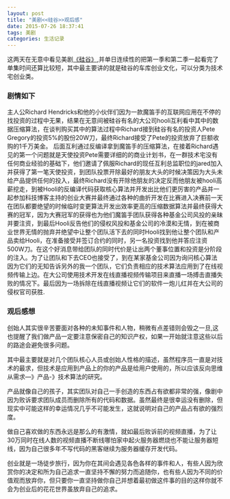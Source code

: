 ```yaml
---
layout: post
title: "美剧<<硅谷>>观后感"
date: 2015-07-26 18:37:41
tags: 美剧
categories: 生活记录
---
```

这两天在无意中看见美剧[《硅谷》](http://movie.douban.com/subject/20644938/),并单日连续性的把第一季和第二季一起看完了单集时间还算比较短，其中最主要讲的就是硅谷的车库创业文化，可以分类为技术宅创业类。

<!--more-->
### 剧情如下
主人公Richard Hendricks和他的小伙伴们因为一款魔笛手的互联网应用在不停的找投资的过程中无果，结果在无意间被硅谷有名的大公司hooli互利看中其中的数据压缩算法，在谈判购买其中的算法过程中Richard接到硅谷有名的投资人Pete Gregory的投资5%的股份20W刀，最终Richard接受了Pete的投资放弃了巨额收购的1千万美金。
后面互利通过反编译拿到魔笛手的压缩算法，在接着Richard遇见的第一个问题就是天使投资Pete需要详细的的商业计划书，在一群技术宅没有任何商业经验的基础下，他们邀请了佩服Richard的现任互利总监职位的jared加入并获得了第一笔天使投资，到团队投票开除最好的朋友大头的时候决策因为大头未给产品提供任何的投入，最终Richard没有开除他朋友的决定反而他朋友被hooli高薪挖走，到被Hooli的反编译代码获取核心算法并开发出比他们更厉害的产品并一起参加科技博客主持的创业大赛并最终通过各种的曲折开发在比赛进入决赛前一天在团队都要绝望的时候临时变更算法开发出效率更高的压缩数据算法并最终获得大赛的冠军，因为大赛冠军的获得也为他们魔笛手团队获得各种基金公司风投的亲昧并要注资，到最后Hooli反告他们的侵权风投和基金公司的冷漠和无情，到在被商业世界无情的抛弃并绝望中让整个团队活下去的同时Hooli找到他让整个团队和产品卖给Hooli，在准备接受并签订合约的同时，另一名投资找到他并答应注资500W刀。在这个好消息带给团队的同时代价是让出两个董事位置和投资是分阶段的注入。为了让团队和下去CEO也接受了，到在某家基金公司因为询问核心算法因为它们的无知告诉另外的我一个团队，它们负责相应的技术算法应用到了在线视频传输上边。在大公司使用技术开发在线直播视频传输项目来直播一场搏击直播失败的情况下。最后因为一场拆除在线直播视频让它们的软件一炮儿红并在大公司的侵权官司获胜.

### 观后感想

创始人其实很辛苦要面对各种的未知事件和人物，稍微有点差错则会毁之一旦,这也提醒了我们做产品一定要注意保密自己的知识产权，如果一开始就注意这些以后的路途会避免很多问题。

其中最主要就是对几个团队核心人员或创始人性格的描述，虽然程序员一直是对技术的最求，但技术是应用到产品上的你的产品是给用户使用的，所以应该反向思维从需求—》产品-》技术算法的研究。

产品就像自己的孩子，其实团队对自己一手创造的东西占有欲都非常的强，像剧中因为败诉要求团队成员而删除所有的代码和数据。虽然最终是很幸运没有删除，但现实中可能这样的幸运情况几乎不可能发生，这就说明对自己的产品占有欲的强烈度。

做自己喜欢做的东西永远是那么的有激情，就如最后败诉前的视频直播，为了让30万同时在线人数的视频直播不断线哪怕家中起火服务器燃烧也不能让服务器短线，因为自己很多年不写代码的黑客继续为服务器缓存开发代码。

创业就是一场徒步旅行，因为你在其间会遇见各色各样的事件和人，有些人因为欣赏你的决定和所为自己追求一直坚持不懈的努力而追随你，也有些人因为不同的价值观而放弃你，但只要你一直坚持做你自己并想着最初做这件事的目的这样你就不会为创业后的花花世界虽放弃自己的追求。
